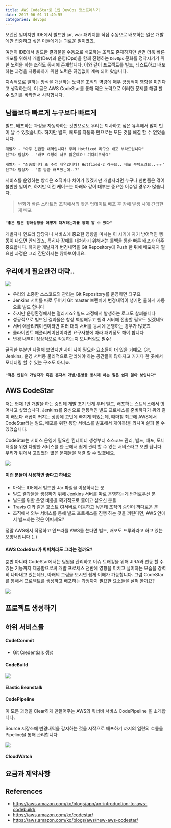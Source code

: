 ```yaml
---
title: AWS CodeStar로 1인 DevOps 코스프레하기
date: 2017-06-01 11:49:55
categories: devops
---
```


오랜전 일이지만 IDE에서 빌드한 jar, war 패키지를 직접 수동으로 배포하는 일은 개발에만 집중하고 싶은 이들에게는 괴로운 일이였죠.

여전히 IDE에서 빌드한 결과물을 수동으로 배포하는 조직도 존재하지만 반면 더욱 빠른 배포를 위해서 개발(Dev)과 운영(Ops)을 함께 진행하는 `DevOps` 문화를 정착시키기 위한 노력을 하는 조직도 동시에 존재합니다. 이와 같이 프로젝트를 빌드, 테스트하고 배포하는 과정을 자동화하기 위한 노력은 끊임없이 계속 되어 왔습니다.

지속적으로 일하는 방식을 개선하는 노력은 조직의 역량에 매우 긍정적이 영향을 미친다고 생각하는데, 이 글은 AWS CodeStar를 통해 적은 노력으로 이러한 문제를 해결 할 수 있기를 바라면서 시작합니다.

## 남들보다 빠르게 누구보다 빠르게

빌드, 배포하는 과정을 자동화하는 것만으로도 우리는 퇴사하고 싶은 유혹에서 많이 벗어 날 수 있었습니다. 하지만 빌드, 배포를 자동화 만으로는 모든 것을 해결 할 수 없었습니다.

```
개발자 - "아주 긴급한 내역입니다! 무려 Hotfixed 라구요 배포 부탁드립니다"
인프라 담당자 - "배포 요청이 너무 많은데요! 기다려주세요"
```

```
개발자 - "죄송합니다 또 수정 내역입니다! Hotfixed-2 라구요.. 배포 부탁드려요..ㅜㅜ"
인프라 담당자 - "흠 방금 배포했는데..?"
```

서비스를 운영하는 방식은 조직마다 차이가 있겠지만 개발자라면 누구나 한번쯤은 겪어 볼만한 일이죠, 하지만 이런 케이스는 아래와 같이 대부분 중요한 이슈일 경우가 많습니다. 

> 변화가 빠른 스타트업 조직에서의 잦은 업데이트
> 배포 후 장애 발생 시에 긴급한 재 배포

#### `"좋은 팀은 장애상황을 어떻게 대처하는지를 통해 알 수 있다"`

개발자나 인프라 담당자나 서비스에 중요한 영향을 미치는 이 시기에 자기 방어적인 행동이 나오면 안되겠죠, 특히나 장애를 대처하기 위해서는 롤백을 통한 빠른 배포가 아주 중요합니다. 하지만 개발자가 변경내역을 Git Repository에 Push 한 뒤에 배포까지 필요한 과정은 그리 간단하지는 않아보이네요. 

## 우리에게 필요한건 대략..

<img src='https://d0.awsstatic.com/feature-illustrations/Feature_CodeStar_Develop-in-minutes.png' />

- 우리의 소중한 소스코드의 관리는 Git Repository를 운영하면 되구요
- Jenkins 서버를 따로 두어서 Git master 브랜치에 변경내역이 생기면 쿨하게 자동으로 빌드 합니다
- 하지만 운영환경에서는 떨리시죠? 빌드 과정에서 발생하는 로그도 살펴봅니다
- 성공적으로 빌드된 결과물은 항상 백업해두고 원격 서버에 전송할 필요도 있겠네요
- 서버 애플리케이션이라면 여러 대의 서버를 동시에 운영하는 경우가 많겠죠
- 클라이언트 애플리케이션이라면 요구사항에 따라 패키징도 해야 합니다 
- 변경 내역이 정상적으로 작동하는지 모니터링도 필수!

굴직한 부분만 나열해 보았지만 사이 사이 필요한 요소들이 더 있을 거예요. Git, Jenkins, 운영 서버등 물리적으로 관리해야 하는 공간들이 많아지고 거기다 한 곳에서 모니터링 할 수 있는 구조도 아니죠. 

#### `"적은 인원의 개발자가 혹은 혼자서 개발/운영을 동시에 하는 일은 쉽지 않아 보입니다"`

## AWS CodeStar

저는 현재 1인 개발을 하는 중인데 개발 초기 단계 부터 빌드, 배포하는 스트레스에서 벗어나고 싶었습니다. Jenkins를 중심으로 전통적인 빌드 프로세스를 준비하다가 위와 같이 배보다 배꼽이 커지는 상황에 고민에 빠지게 되었는데, 때마침 최근에 AWS에서 CodeStar라는 빌드, 배포를 위한 통합 서비스를 발표해서 개이득!을 외치며 살펴 볼 수 있었습니다.

CodeStar는 서비스 운영에 필요한 컨테이너 생성부터 소스코드 관리, 빌드, 배포, 모니터링을 위한 다양한 서비스를 한 곳에서 쉽게 관리 할 수 있는 서비스라고 보면 됩니다. 우리가 위에서 고민했던 많은 문제들을 해결 할 수 있겠네요.

<img src='http://image.toast.com/aaaaahq/aws-code-star.png' />

#### 이런 분들이 사용하면 좋다고 하네요

- 아직도 IDE에서 빌드한 Jar 파일을 이용하시는 분
- 빌드 결과물을 생성하기 위해 Jenkins 서버를 따로 운영하는게 번거로우신 분
- 빌드를 위한 운영 비용을 획기적으로 줄이고 싶으신 분들
- Travis CI와 같은 호스트 CI서버로 이동하고 싶은데 조직의 승인이 까다로운 분
- 조직에서 외부 서비스를 통해 빌드 프로세스를 진행 하는 것을 꺼린다면, AWS 안에서 빌드하는 것은 어떠세요?

정말 AWS에서 작정하고 인프라를 AWS를 쓴다면 빌드, 배포도 드루와라고 하고 있는 모양새입니다 (..)

#### AWS CodeStar가 빅피쳐라도 그리는 걸까요?

뿐만 아니라 CodeStar에서는 팀원을 관리하고 이슈 트래킹을 위해 JIRA와 연동 할 수 있는 기능까지 제공함으로써 개발 프로세스 전반에 영향을 미치고 싶어하는 모습을 강력히 나타내고 있는데요, 아래의 그림을 보시면 쉽게 이해가 가능합니다. 그럼 CodeStar를 통해서 프로젝트를 생성하고 배포하는 과정까지 필요한 요소들을 살펴 볼까요?

<img src='https://media.amazonwebservices.com/blog/2017/codestar_adh_proj_workflow_1.png' />

## 프로젝트 생성하기

## 하위 서비스들

#### CodeCommit

- Git Credentials 생성

#### CodeBuild

<img src='https://s3.amazonaws.com/apnblog/2016+Blog+Images/Stelligent+Guest+Post/Updates/rsz_figure_3_.png' />

#### Elastic Beanstalk

#### CodePipeline

이 모든 과정을 Clear하게 만들어주는 AWS의 워너비 서비스 CodePipeline 을 소개합니다. 

Source 저장소에 변경내역을 감지하는 것을 시작으로 배포하기 까지의 일련의 흐름을 Pipeline을 통해 관리합니다

<img src='https://s3.amazonaws.com/apnblog/2016+Blog+Images/Stelligent+Guest+Post/Updates/figure_1' />

#### CloudWatch

## 요금과 제약사항

## References 

- https://aws.amazon.com/ko/blogs/apn/an-introduction-to-aws-codebuild/
- https://aws.amazon.com/ko/codestar/
- https://aws.amazon.com/ko/blogs/aws/new-aws-codestar/